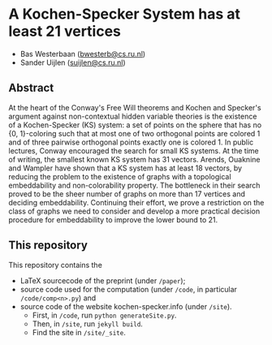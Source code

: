 A Kochen-Specker System has at least 21 vertices
================================================

* Bas Westerbaan (bwesterb@cs.ru.nl)
* Sander Uijlen (suijlen@cs.ru.nl)

Abstract
--------
At the heart of the Conway's Free Will theorems and Kochen and
Specker's argument against non-contextual hidden variable theories
is the existence of a Kochen-Specker (KS) system: a set of points
on the sphere that has no {0, 1}-coloring such that at most one of
two orthogonal points are colored 1 and of three pairwise orthogonal
points exactly one is colored 1. In public lectures, Conway
encouraged the search for small KS systems. At the time of writing,
the smallest known KS system has 31 vectors.  Arends, Ouaknine and
Wampler have shown that a KS system has at least 18 vectors, by
reducing the problem to the existence of graphs with a topological
embeddability and non-colorability property. The bottleneck in their
search proved to be the sheer number of graphs on more than 17
vertices and deciding embeddability.  Continuing their effort, we
prove a restriction on the class of graphs we need to consider and
develop a more practical decision procedure for embeddability to
improve the lower bound to 21.

This repository
---------------

This repository contains the

 * LaTeX sourcecode of the preprint (under `/paper`);
 * source code used for the computation (under `/code`,
   in particular `/code/comp<n>.py`) and
 * source code of the website kochen-specker.info (under `/site`).
    * First, in `/code`, run `python generateSite.py`.
    * Then, in  `/site`, run `jekyll build`.
    * Find the site in `/site/_site`.
